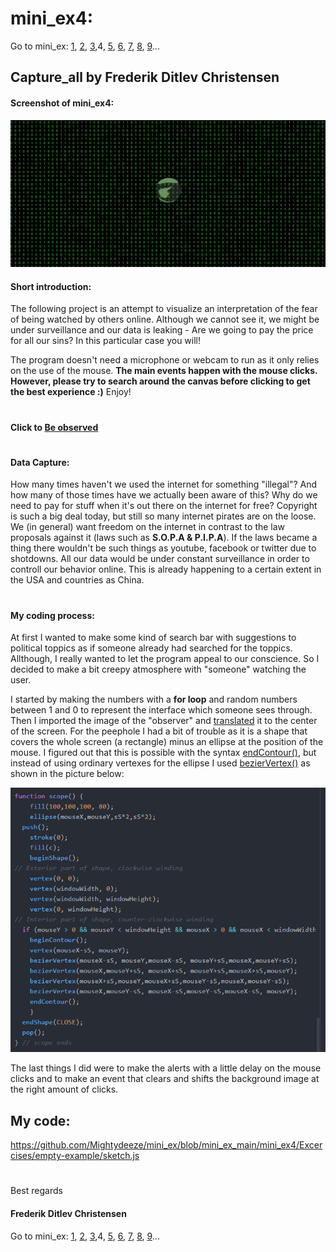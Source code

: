# mini_ex4:
Go to mini_ex:
[1](https://github.com/Mightydeeze/mini_ex/tree/mini_ex_main/mini_ex1),
[2](https://github.com/Mightydeeze/mini_ex/tree/mini_ex_main/mini_ex2),
[3](https://github.com/Mightydeeze/mini_ex/tree/mini_ex_main/mini_ex3),4,
[5](https://github.com/Mightydeeze/mini_ex/tree/mini_ex_main/mini_ex5),
[6](https://github.com/Mightydeeze/mini_ex/tree/mini_ex_main/mini_ex6),
[7](https://github.com/Mightydeeze/mini_ex/tree/mini_ex_main/mini_ex7),
[8](https://github.com/Mightydeeze/mini_ex/tree/mini_ex_main/mini_ex8),
[9](https://github.com/Mightydeeze/mini_ex/tree/mini_ex_main/mini_ex9)...
## Capture_all by Frederik Ditlev Christensen
#### Screenshot of mini_ex4:
![alt text](screenshot.png "Ones and zeros")
#### Short introduction:
The following project is an attempt to visualize an interpretation of the fear of being watched by others online. Although we cannot see it, we might be under surveillance and our data is leaking - Are we going to pay the price for all our sins? In this particular case you will!

The program doesn't need a microphone or webcam to run as it only relies on the use of the mouse. **The main events happen with the mouse clicks. However, please try to search around the canvas before clicking to get the best experience :)** Enjoy!
#
#### Click to [Be observed](https://rawgit.com/Mightydeeze/mini_ex/mini_ex_main/mini_ex4/Excercises/empty-example/index.html)
#
#### Data Capture:
How many times haven't we used the internet for something "illegal"? And how many of those times have we actually been aware of this? Why do we need to pay for stuff when it's out there on the internet for free? Copyright is such a big deal today, but still so many internet pirates are on the loose. We (in general) want freedom on the internet in contrast to the law proposals against it (laws such as **S.O.P.A & P.I.P.A**). If the laws became a thing there wouldn't be such things as youtube, facebook or twitter due to shotdowns. All our data would be under constant surveillance in order to controll our behavior online. This is already happening to a certain extent in the USA and countries as China.
#
#### My coding process:
At first I wanted to make some kind of search bar with suggestions to political toppics as if someone already had searched for the toppics. Allthough, I really wanted to let the program appeal to our conscience. So I decided to make a bit creepy atmosphere with "someone" watching the user. 

I started by making the numbers with a **for loop** and random numbers between 1 and 0 to represent the interface which someone sees through. Then I imported the image of the "observer" and [translated](https://p5js.org/reference/#/p5/translate) it to the center of the screen. For the peephole I had a bit of trouble as it is a shape that covers the whole screen (a rectangle) minus an ellipse at the position of the mouse. I figured out that this is possible with the syntax [endContour()](https://p5js.org/reference/#/p5/endContour), but instead of using ordinary vertexes for the ellipse I used [bezierVertex()](https://p5js.org/reference/#/p5/bezierVertex) as shown in the picture below:

![alt text](peephole.png "Peephole / scope")

The last things I did were to make the alerts with a little delay on the mouse clicks and to make an event that clears and shifts the background image at the right amount of clicks.

## My code:
https://github.com/Mightydeeze/mini_ex/blob/mini_ex_main/mini_ex4/Excercises/empty-example/sketch.js
  #
 Best regards 
#### Frederik Ditlev Christensen

Go to mini_ex:
[1](https://github.com/Mightydeeze/mini_ex/tree/mini_ex_main/mini_ex1),
[2](https://github.com/Mightydeeze/mini_ex/tree/mini_ex_main/mini_ex2),
[3](https://github.com/Mightydeeze/mini_ex/tree/mini_ex_main/mini_ex3),4,
[5](https://github.com/Mightydeeze/mini_ex/tree/mini_ex_main/mini_ex5),
[6](https://github.com/Mightydeeze/mini_ex/tree/mini_ex_main/mini_ex6),
[7](https://github.com/Mightydeeze/mini_ex/tree/mini_ex_main/mini_ex7),
[8](https://github.com/Mightydeeze/mini_ex/tree/mini_ex_main/mini_ex8),
[9](https://github.com/Mightydeeze/mini_ex/tree/mini_ex_main/mini_ex9)...
